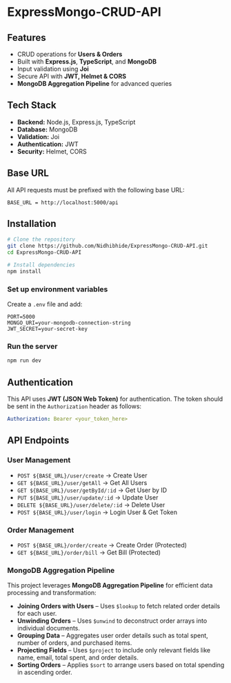 # **ExpressMongo-CRUD-API**  

## **Features**  
- CRUD operations for **Users & Orders**  
- Built with **Express.js**, **TypeScript**, and **MongoDB**  
- Input validation using **Joi**  
- Secure API with **JWT, Helmet & CORS**  
- **MongoDB Aggregation Pipeline** for advanced queries  

## **Tech Stack**  
- **Backend:** Node.js, Express.js, TypeScript  
- **Database:** MongoDB  
- **Validation:** Joi  
- **Authentication:** JWT  
- **Security:** Helmet, CORS  

## **Base URL**  
All API requests must be prefixed with the following base URL:  
```
BASE_URL = http://localhost:5000/api
```

## **Installation**  
```bash
# Clone the repository
git clone https://github.com/Nidhibhide/ExpressMongo-CRUD-API.git
cd ExpressMongo-CRUD-API

# Install dependencies
npm install
```

### **Set up environment variables**  
Create a `.env` file and add:  
```env
PORT=5000
MONGO_URI=your-mongodb-connection-string
JWT_SECRET=your-secret-key
```

### **Run the server**  
```bash
npm run dev
```

## **Authentication**
This API uses **JWT (JSON Web Token)** for authentication. The token should be sent in the `Authorization` header as follows:
```yaml
Authorization: Bearer <your_token_here>
```

## **API Endpoints**  

### **User Management**  
- `POST ${BASE_URL}/user/create` → Create User  
- `GET ${BASE_URL}/user/getAll` → Get All Users  
- `GET ${BASE_URL}/user/getById/:id` → Get User by ID  
- `PUT ${BASE_URL}/user/update/:id` → Update User  
- `DELETE ${BASE_URL}/user/delete/:id` → Delete User  
- `POST ${BASE_URL}/user/login` → Login User & Get Token  

### **Order Management**  
- `POST ${BASE_URL}/order/create` → Create Order (Protected)  
- `GET ${BASE_URL}/order/bill` → Get Bill (Protected)  

### **MongoDB Aggregation Pipeline**  
This project leverages **MongoDB Aggregation Pipeline** for efficient data processing and transformation:

- **Joining Orders with Users** – Uses `$lookup` to fetch related order details for each user.  
- **Unwinding Orders** – Uses `$unwind` to deconstruct order arrays into individual documents.  
- **Grouping Data** – Aggregates user order details such as total spent, number of orders, and purchased items.  
- **Projecting Fields** – Uses `$project` to include only relevant fields like name, email, total spent, and order details.  
- **Sorting Orders** – Applies `$sort` to arrange users based on total spending in ascending order.  

